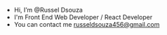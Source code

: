 - Hi, I’m @Russel Dsouza
- I'm Front End Web Developer / React Developer
- You can contact me russeldsouza456@gmail.com
